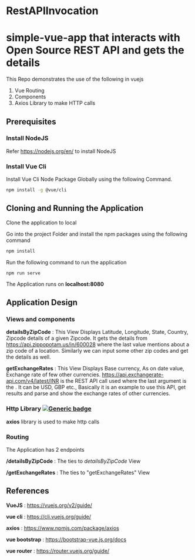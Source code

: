 # RestAPIInvocation
# simple-vue-app that interacts with Open Source REST API and gets the details


This Repo demonstrates the use of the following in vuejs
1. Vue Routing
2. Components
4. Axios Library to make HTTP calls

## Prerequisites

### Install NodeJS 

Refer https://nodejs.org/en/ to install NodeJS

### Install Vue Cli 

Install Vue Cli Node Package Globally using the following Command.

```bash
npm install -g @vue/cli
```
## Cloning and Running the Application

Clone the application to local

Go into the project Folder and install the npm packages using the following command
```bash
npm install
```
Run the following command to run the application
```
npm run serve
```
The Application runs on **localhost:8080**

## Application Design

### Views and components

**detailsByZipCode** : This View Displays Latitude, Longitude, State, Country, Zipcode details of a given Zipcode. It gets the details from https://api.zippopotam.us/in/600028 where the last value mentions about a zip code of a location. Similarly we can input some other zip codes and get the details as well.

**getExchangeRates** : This View Displays Base currency, As on date value, Exchange rate of few other currencies. 
https://api.exchangerate-api.com/v4/latest/INR is the REST API call used where the last argument is the <CurrencyName>. It can be USD, GBP etc., Basically it is an example to use this API, get results and parse and show the exchange rates of other currencies.

### Http Library [![Generic badge](https://img.shields.io/badge/http-axios-blue.svg)](https://www.npmjs.com/package/axios)

**axios** library is used to make http calls

### Routing

The Application has 2 endpoints

**/detailsByZipCode** : The ties to *detailsByZipCode* View

**/getExchangeRates** : The ties to "getExchangeRates" View


## References

**VueJS** : https://vuejs.org/v2/guide/

**vue cli** : https://cli.vuejs.org/guide/

**axios** : https://www.npmjs.com/package/axios

**vue bootstrap** : https://bootstrap-vue.js.org/docs

**vue router** : https://router.vuejs.org/guide/
